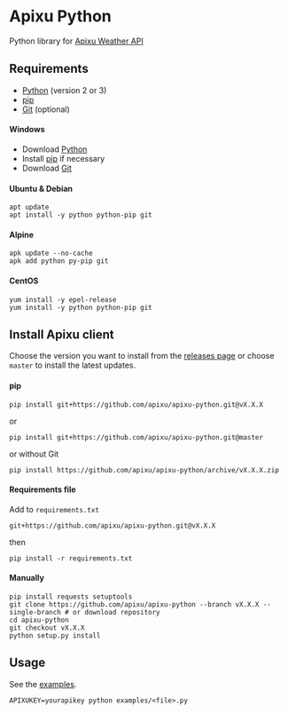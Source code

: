 # Apixu Python

Python library for [Apixu Weather API](https://www.apixu.com/api.aspx)

## Requirements
* [Python](https://www.python.org/downloads/) (version 2 or 3)
* [pip](https://pip.pypa.io/en/stable/installing/)
* [Git](https://git-scm.com/downloads) (optional)

#### Windows
* Download [Python](https://www.python.org/downloads/windows/)
* Install [pip](https://pip.pypa.io/en/stable/installing/#do-i-need-to-install-pip) if necessary
* Download [Git](https://git-scm.com/download/win)

#### Ubuntu & Debian
```
apt update
apt install -y python python-pip git
```

#### Alpine
```
apk update --no-cache
apk add python py-pip git
```

#### CentOS
```
yum install -y epel-release
yum install -y python python-pip git
```

## Install Apixu client

Choose the version you want to install from the [releases page](https://github.com/apixu/apixu-python/releases)
or choose `master` to install the latest updates.

#### pip
```
pip install git+https://github.com/apixu/apixu-python.git@vX.X.X
```
or
```
pip install git+https://github.com/apixu/apixu-python.git@master
```
or without Git
```
pip install https://github.com/apixu/apixu-python/archive/vX.X.X.zip
```

#### Requirements file
Add to `requirements.txt`
```
git+https://github.com/apixu/apixu-python.git@vX.X.X
```
then
```
pip install -r requirements.txt
```

#### Manually
```
pip install requests setuptools
git clone https://github.com/apixu/apixu-python --branch vX.X.X --single-branch # or download repository
cd apixu-python
git checkout vX.X.X
python setup.py install
```

## Usage

See the [examples](./examples).

```
APIXUKEY=yourapikey python examples/<file>.py 
```
